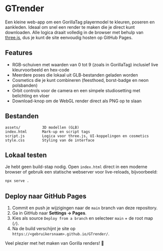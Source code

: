 # GTrender

Een kleine web-app om een GorillaTag playermodel te kleuren, poseren en aankleden. Ideaal om snel een render te maken die je direct kunt downloaden. Alle logica draait volledig in de browser met behulp van [three.js](https://threejs.org/), dus je kunt de site eenvoudig hosten op GitHub Pages.

## Features

- RGB-schuiven met waarden van 0 tot 9 (zoals in GorillaTag) inclusief live kleurvoorbeeld en hex-code
- Meerdere poses die lokaal uit GLB-bestanden geladen worden
- Cosmetics die je kunt combineren (feesthoed, borst-badge en neon polsbanden)
- Orbit controls voor de camera en een simpele studiosetting met belichting en vloer
- Download-knop om de WebGL render direct als PNG op te slaan

## Bestanden

```
assets/          3D modellen (GLB)
index.html       Mark-up en script tags
script.js        Logica voor three.js, UI-koppelingen en cosmetics
style.css        Styling van de interface
```

## Lokaal testen

Je hebt geen build-stap nodig. Open `index.html` direct in een moderne browser of gebruik een statische webserver voor live-reloads, bijvoorbeeld:

```bash
npx serve .
```

## Deploy naar GitHub Pages

1. Commit en push je wijzigingen naar de `main` branch van deze repository.
2. Ga in GitHub naar **Settings → Pages**.
3. Kies als source `Deploy from a branch` en selecteer `main` + de root map (`/`).
4. Na de build verschijnt je site op `https://<gebruikersnaam>.github.io/GTrender/`.

Veel plezier met het maken van Gorilla renders! 🎉

